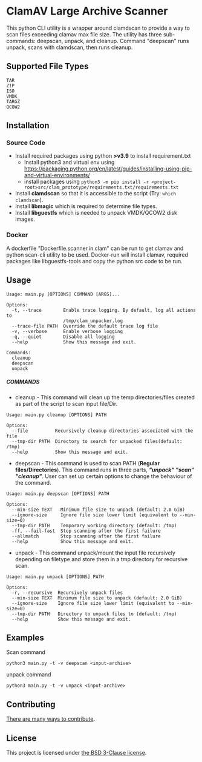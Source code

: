 # ClamAV Large Archive Scanner

This python CLI utility is a wrapper around clamdscan to provide a way to scan files exceeding clamav max file size.
The utility has three sub-commands: deepscan, unpack, and cleanup. Command "deepscan" runs unpack, scans with clamdscan,
then runs cleanup.

## Supported File Types
    TAR 
    ZIP 
    ISO 
    VMDK 
    TARGZ
    QCOW2

## Installation
### Source Code
* Install required packages using python **>v3.9** to install requirement.txt
  * Install python3 and virtual env using https://packaging.python.org/en/latest/guides/installing-using-pip-and-virtual-environments/
  * install packages using  ```python3 -m pip install -r <project-root>src/clam_prototype/requirements.txt/requirements.txt``` 
* Install **clamdscan** so that it is accessible to the script (Try: ```which clamdscan```).
* Install **libmagic** which is required to determine file types.
* Install **libguestfs** which is needed to unpack VMDK/QCOW2 disk images.

### Docker
A dockerfile "Dockerfile.scanner.in.clam" can be run to get clamav and python scan-cli utility to be used.
Docker-run will install clamav, required packages like libguestfs-tools and copy the python src code to be run. 

## Usage
```
Usage: main.py [OPTIONS] COMMAND [ARGS]...

Options:
  -t, --trace        Enable trace logging. By default, log all actions to
                     /tmp/clam_unpacker.log
  --trace-file PATH  Override the default trace log file
  -v, --verbose      Enable verbose logging
  -q, --quiet        Disable all logging
  --help             Show this message and exit.

Commands:
  cleanup
  deepscan
  unpack

```
##### COMMANDS
* cleanup - This command will clean up the temp directories/files created as part of the script to scan input file/Dir.
```
Usage: main.py cleanup [OPTIONS] PATH

Options:
  --file          Recursively cleanup directories associated with the file
  --tmp-dir PATH  Directory to search for unpacked files(default: /tmp)
  --help          Show this message and exit.

```

* deepscan - This command is used to scan PATH (**Regular files/Directories**). 
This command runs in three parts, ***"unpack" "scan" "cleanup"***. User can set up certain options to change the behaviour of the command.  
```
Usage: main.py deepscan [OPTIONS] PATH

Options:
  --min-size TEXT   Minimum file size to unpack (default: 2.0 GiB)
  --ignore-size     Ignore file size lower limit (equivalent to --min-size=0)
  --tmp-dir PATH    Temporary working directory (default: /tmp)
  -ff, --fail-fast  Stop scanning after the first failure
  --allmatch        Stop scanning after the first failure
  --help            Show this message and exit.

```
* unpack - This command unpack/mount the input file recursively depending on filetype and store them in a tmp directory 
for recursive scan.
```
Usage: main.py unpack [OPTIONS] PATH

Options:
  -r, --recursive  Recursively unpack files
  --min-size TEXT  Minimum file size to unpack (default: 2.0 GiB)
  --ignore-size    Ignore file size lower limit (equivalent to --min-size=0)
  --tmp-dir PATH   Directory to unpack files to (default: /tmp)
  --help           Show this message and exit.

```

## Examples
Scan command
```
python3 main.py -t -v deepscan <input-archive>
```

unpack command 
```
python3 main.py -t -v unpack <input-archive>
```

## Contributing
[There are many ways to contribute](CONTRIBUTING.md).

## License
This project is licensed under [the BSD 3-Clause license](LICENSE).